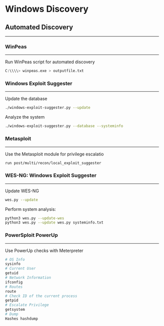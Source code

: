# Windows Discovery

## **Automated Discovery**

***

### **WinPeas**

***

Run WinPeas script for automated discovery

```bash
C:\\\\> winpeas.exe > outputfile.txt
```

### **Windows Exploit Suggester**

***

Update the database

```bash
./windows-exploit-suggester.py --update
```

Analyze the system

```bash
./windows-exploit-suggester.py --database --systeminfo
```

### **Metasploit**

***

Use the Metasploit module for privilege escalatio

```bash
run post/multi/recon/local_exploit_suggester
```

### **WES-NG: Windows Exploit Suggester**

***

Update WES-NG

```bash
wes.py --update
```

Perform system analysis:

```bash
python3 wes.py --update-wes 
python3 wes.py --update wes.py systeminfo.txt
```

### **PowerSploit PowerUp**

***

Use PowerUp checks with Meterpreter

```bash
# OS Info
sysinfo
# Current User
getuid
# Network Information
ifconfig
# Routes
route
# Check ID of the current process 
getpid
# Escalate Privilege
getsystem
# Dump 
Hashes hashdump
```
